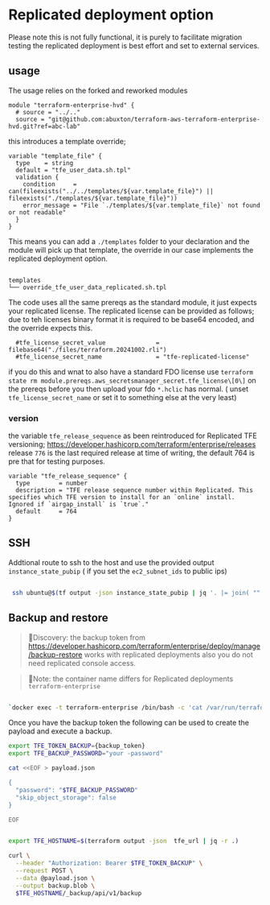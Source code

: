 # Replicated deployment option

Please note this is not fully functional, it is purely to facilitate migration testing
the replicated deployment is best effort and set to external services.


## usage

The usage relies on the forked and reworked modules

```
module "terraform-enterprise-hvd" {
  # source = "../.."
  source = "git@github.com:abuxton/terraform-aws-terraform-enterprise-hvd.git?ref=abc-lab"

```

this introduces a template override;

```
variable "template_file" {
  type    = string
  default = "tfe_user_data.sh.tpl"
  validation {
    condition     = can(fileexists("../../templates/${var.template_file}") || fileexists("./templates/${var.template_file}"))
    error_message = "File `./templates/${var.template_file}` not found or not readable"
  }
}
```

This means you can add a `./templates` folder to your declaration and the module will pick up that template, the override in our case implements the replicated deployment option.

```

templates
└── override_tfe_user_data_replicated.sh.tpl
```

The code uses all the same prereqs as the standard module, it just expects your replicated license. The replicated license can be provided as follows; due to teh licenses binary format it is required to be base64 encoded, and the override expects this.

```
  #tfe_license_secret_value              = filebase64("./files/terraform.20241002.rli")
  #tfe_license_secret_name               = "tfe-replicated-license"
```

if you do this and wnat to also have a standard FDO license use `terraform state rm module.prereqs.aws_secretsmanager_secret.tfe_license\[0\]` on the prereqs before you then upload your fdo `*.hclic` has normal. ( unset `tfe_license_secret_name` or set it to something else at the very least)

### version

the variable `tfe_release_sequence` as been reintroduced for Replicated TFE versioning;
<https://developer.hashicorp.com/terraform/enterprise/releases>
release `776` is the last required release at time of writing, the default 764 is pre that for testing purposes.

```
variable "tfe_release_sequence" {
  type        = number
  description = "TFE release sequence number within Replicated. This specifies which TFE version to install for an `online` install. Ignored if `airgap_install` is `true`."
  default     = 764
}
```

## SSH

Addtional route to ssh to the host and use the provided output `instance_state_pubip` ( if you set the `ec2_subnet_ids` to public ips)

```bash

 ssh ubuntu@$(tf output -json instance_state_pubip | jq '. |= join( "" ) ') -i ~/.ssh/id_rsa

```


## Backup and restore

> 📝Discovery:  the backup token from <https://developer.hashicorp.com/terraform/enterprise/deploy/manage/backup-restore> works with replicated deployments also you do not need replicated console access.

> 📝Note: the container name differs for Replicated deployments `terraform-enterprise`

```bash

`docker exec -t terraform-enterprise /bin/bash -c 'cat /var/run/terraform-enterprise/backup-restore/config.hcl | grep backup_token`
```

Once you have the backup token the following can be used to create the payload and execute a backup.

```bash
export TFE_TOKEN_BACKUP={backup_token}
export TFE_BACKUP_PASSWORD="your -password"

cat <<EOF > payload.json

{
  "password": "$TFE_BACKUP_PASSWORD"
  "skip_object_storage": false
}

EOF

```

```bash

export TFE_HOSTNAME=$(terraform output -json  tfe_url | jq -r .)

curl \
  --header "Authorization: Bearer $TFE_TOKEN_BACKUP" \
  --request POST \
  --data @payload.json \
  --output backup.blob \
  $TFE_HOSTNAME/_backup/api/v1/backup

```
